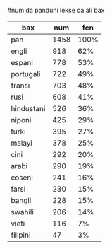 #num da panduni lekse ca ali bax

| bax | num | fen |
|-----|-----|-----|
| pan | 1458 | 100% |
| engli | 918 | 62% |
| espani | 778 | 53% |
| portugali | 722 | 49% |
| fransi | 703 | 48% |
| rusi | 608 | 41% |
| hindustani | 526 | 36% |
| niponi | 425 | 29% |
| turki | 395 | 27% |
| malayi | 378 | 25% |
| cini | 292 | 20% |
| arabi | 290 | 19% |
| coseni | 241 | 16% |
| farsi | 230 | 15% |
| bangli | 228 | 15% |
| swahili | 206 | 14% |
| vieti | 116 | 7% |
| filipini | 47 | 3% |
